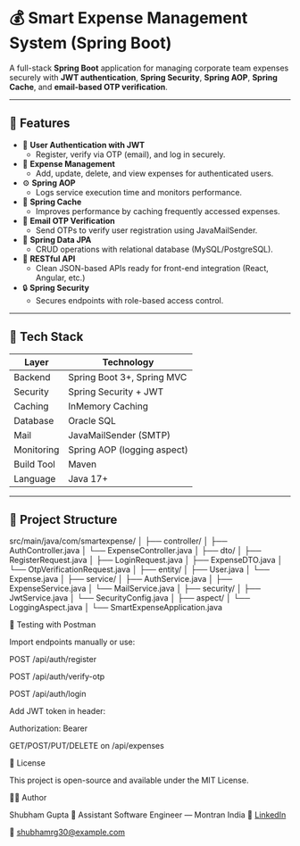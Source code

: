 # 💰 Smart Expense Management System (Spring Boot)

A full-stack **Spring Boot** application for managing corporate team expenses securely with **JWT authentication**, **Spring Security**, **Spring AOP**, **Spring Cache**, and **email-based OTP verification**.

---

## 🚀 Features

- 🔐 **User Authentication with JWT**
  - Register, verify via OTP (email), and log in securely.
- 💸 **Expense Management**
  - Add, update, delete, and view expenses for authenticated users.
- ⚙️ **Spring AOP**
  - Logs service execution time and monitors performance.
- 🧠 **Spring Cache**
  - Improves performance by caching frequently accessed expenses.
- 📧 **Email OTP Verification**
  - Send OTPs to verify user registration using JavaMailSender.
- 🧱 **Spring Data JPA**
  - CRUD operations with relational database (MySQL/PostgreSQL).
- 🧰 **RESTful API**
  - Clean JSON-based APIs ready for front-end integration (React, Angular, etc.)
- 🔒 **Spring Security**
  - Secures endpoints with role-based access control.

---

## 🧩 Tech Stack

| Layer | Technology |
|--------|-------------|
| Backend | Spring Boot 3+, Spring MVC |
| Security | Spring Security + JWT |
| Caching | InMemory Caching |
| Database | Oracle SQL |
| Mail | JavaMailSender (SMTP) |
| Monitoring | Spring AOP (logging aspect) |
| Build Tool | Maven |
| Language | Java 17+ |

---

## 📂 Project Structure

src/main/java/com/smartexpense/
│
├── controller/
│ ├── AuthController.java
│ └── ExpenseController.java
│
├── dto/
│ ├── RegisterRequest.java
│ ├── LoginRequest.java
│ ├── ExpenseDTO.java
│ └── OtpVerificationRequest.java
│
├── entity/
│ ├── User.java
│ └── Expense.java
│
├── service/
│ ├── AuthService.java
│ ├── ExpenseService.java
│ └── MailService.java
│
├── security/
│ ├── JwtService.java
│ └── SecurityConfig.java
│
├── aspect/
│ └── LoggingAspect.java
│
└── SmartExpenseApplication.java


🧪 Testing with Postman

Import endpoints manually or use:

POST /api/auth/register

POST /api/auth/verify-otp

POST /api/auth/login

Add JWT token in header:

Authorization: Bearer <your-token>


GET/POST/PUT/DELETE on /api/expenses


🧾 License

This project is open-source and available under the MIT License.

👨‍💻 Author

Shubham Gupta
💼 Assistant Software Engineer — Montran India
🔗 [LinkedIn](https://www.linkedin.com/in/shubham-gupta-246426201/)

📧 shubhamrg30@example.com
